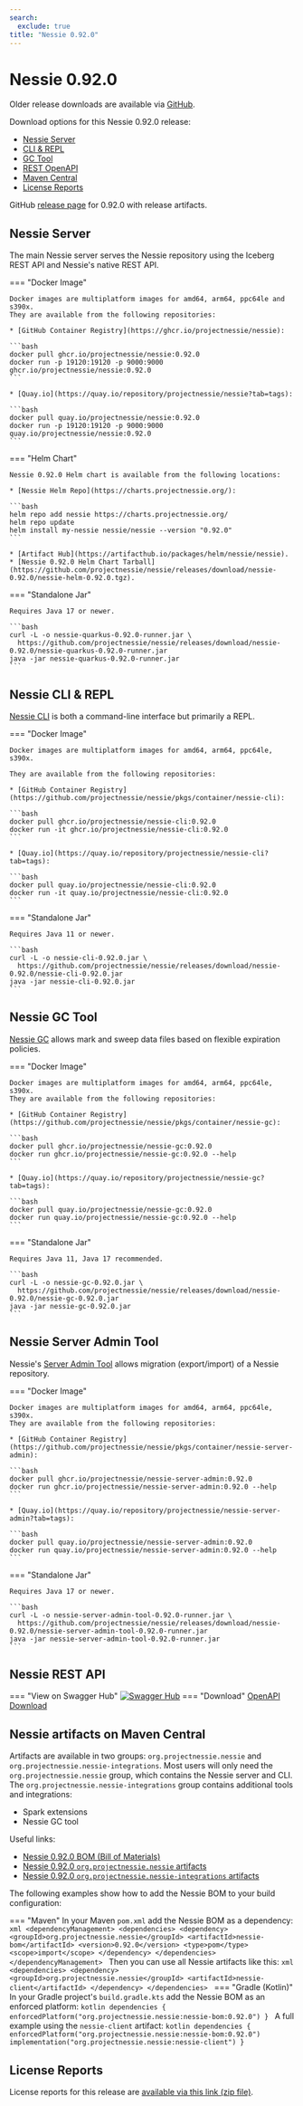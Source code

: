 ```yaml
---
search:
  exclude: true
title: "Nessie 0.92.0"
---
```


# Nessie 0.92.0

Older release downloads are available via [GitHub](https://github.com/projectnessie/nessie/releases).

Download options for this Nessie 0.92.0 release:

* [Nessie Server](#nessie-server)
* [CLI & REPL](#nessie-cli--repl)
* [GC Tool](#nessie-gc-tool)
* [REST OpenAPI](#nessie-rest-api)
* [Maven Central](#nessie-artifacts-on-maven-central)
* [License Reports](#license-reports)

GitHub [release page](https://github.com/projectnessie/nessie/releases/tag/nessie-0.92.0) for 0.92.0 with release artifacts.

## Nessie Server

The main Nessie server serves the Nessie repository using the Iceberg REST API and Nessie's native REST API.

=== "Docker Image"

    Docker images are multiplatform images for amd64, arm64, ppc64le and s390x.
    They are available from the following repositories:
    
    * [GitHub Container Registry](https://ghcr.io/projectnessie/nessie):

    ```bash
    docker pull ghcr.io/projectnessie/nessie:0.92.0
    docker run -p 19120:19120 -p 9000:9000 ghcr.io/projectnessie/nessie:0.92.0
    ```
    
    * [Quay.io](https://quay.io/repository/projectnessie/nessie?tab=tags):
    
    ```bash
    docker pull quay.io/projectnessie/nessie:0.92.0
    docker run -p 19120:19120 -p 9000:9000 quay.io/projectnessie/nessie:0.92.0
    ```

=== "Helm Chart"

    Nessie 0.92.0 Helm chart is available from the following locations:

    * [Nessie Helm Repo](https://charts.projectnessie.org/):
    
    ```bash
    helm repo add nessie https://charts.projectnessie.org/
    helm repo update
    helm install my-nessie nessie/nessie --version "0.92.0"
    ```

    * [Artifact Hub](https://artifacthub.io/packages/helm/nessie/nessie).
    * [Nessie 0.92.0 Helm Chart Tarball](https://github.com/projectnessie/nessie/releases/download/nessie-0.92.0/nessie-helm-0.92.0.tgz).

=== "Standalone Jar"

    Requires Java 17 or newer.
    
    ```bash
    curl -L -o nessie-quarkus-0.92.0-runner.jar \
      https://github.com/projectnessie/nessie/releases/download/nessie-0.92.0/nessie-quarkus-0.92.0-runner.jar
    java -jar nessie-quarkus-0.92.0-runner.jar
    ```

## Nessie CLI & REPL

[Nessie CLI](cli.md) is both a command-line interface but primarily a REPL.

=== "Docker Image"

    Docker images are multiplatform images for amd64, arm64, ppc64le, s390x.

    They are available from the following repositories:
    
    * [GitHub Container Registry](https://github.com/projectnessie/nessie/pkgs/container/nessie-cli):

    ```bash
    docker pull ghcr.io/projectnessie/nessie-cli:0.92.0
    docker run -it ghcr.io/projectnessie/nessie-cli:0.92.0 
    ```

    * [Quay.io](https://quay.io/repository/projectnessie/nessie-cli?tab=tags):

    ```bash
    docker pull quay.io/projectnessie/nessie-cli:0.92.0
    docker run -it quay.io/projectnessie/nessie-cli:0.92.0
    ```

=== "Standalone Jar"

    Requires Java 11 or newer.

    ```bash
    curl -L -o nessie-cli-0.92.0.jar \
      https://github.com/projectnessie/nessie/releases/download/nessie-0.92.0/nessie-cli-0.92.0.jar
    java -jar nessie-cli-0.92.0.jar
    ```

## Nessie GC Tool

[Nessie GC](gc.md) allows mark and sweep data files based on flexible expiration policies.

=== "Docker Image"

    Docker images are multiplatform images for amd64, arm64, ppc64le, s390x.
    They are available from the following repositories:

    * [GitHub Container Registry](https://github.com/projectnessie/nessie/pkgs/container/nessie-gc):

    ```bash
    docker pull ghcr.io/projectnessie/nessie-gc:0.92.0
    docker run ghcr.io/projectnessie/nessie-gc:0.92.0 --help
    ```

    * [Quay.io](https://quay.io/repository/projectnessie/nessie-gc?tab=tags):

    ```bash
    docker pull quay.io/projectnessie/nessie-gc:0.92.0
    docker run quay.io/projectnessie/nessie-gc:0.92.0 --help
    ```

=== "Standalone Jar"

    Requires Java 11, Java 17 recommended.
    
    ```bash
    curl -L -o nessie-gc-0.92.0.jar \
      https://github.com/projectnessie/nessie/releases/download/nessie-0.92.0/nessie-gc-0.92.0.jar
    java -jar nessie-gc-0.92.0.jar
    ```

## Nessie Server Admin Tool

Nessie's [Server Admin Tool](export_import.md) allows migration (export/import) of a
Nessie repository.

=== "Docker Image"

    Docker images are multiplatform images for amd64, arm64, ppc64le, s390x.
    They are available from the following repositories:
    
    * [GitHub Container Registry](https://github.com/projectnessie/nessie/pkgs/container/nessie-server-admin):

    ```bash
    docker pull ghcr.io/projectnessie/nessie-server-admin:0.92.0
    docker run ghcr.io/projectnessie/nessie-server-admin:0.92.0 --help
    ```

    * [Quay.io](https://quay.io/repository/projectnessie/nessie-server-admin?tab=tags):

    ```bash
    docker pull quay.io/projectnessie/nessie-server-admin:0.92.0
    docker run quay.io/projectnessie/nessie-server-admin:0.92.0 --help
    ```

=== "Standalone Jar"

    Requires Java 17 or newer.
    
    ```bash
    curl -L -o nessie-server-admin-tool-0.92.0-runner.jar \
      https://github.com/projectnessie/nessie/releases/download/nessie-0.92.0/nessie-server-admin-tool-0.92.0-runner.jar
    java -jar nessie-server-admin-tool-0.92.0-runner.jar
    ```

## Nessie REST API

=== "View on Swagger Hub"
    [![Swagger Hub](https://img.shields.io/badge/swagger%20hub-nessie-3f6ec6?style=for-the-badge&logo=swagger&link=https%3A%2F%2Fapp.swaggerhub.com%2Fapis%2Fprojectnessie%2Fnessie)](https://app.swaggerhub.com/apis/projectnessie/nessie/0.92.0)
=== "Download"
    [OpenAPI Download](https://github.com/projectnessie/nessie/releases/download/nessie-0.92.0/nessie-openapi-0.92.0.yaml)

## Nessie artifacts on Maven Central

Artifacts are available in two groups: `org.projectnessie.nessie` and
`org.projectnessie.nessie-integrations`. Most users will only need the `org.projectnessie.nessie`
group, which contains the Nessie server and CLI. The `org.projectnessie.nessie-integrations` group
contains additional tools and integrations:

* Spark extensions
* Nessie GC tool

Useful links:

* [Nessie 0.92.0 BOM (Bill of Materials)](https://search.maven.org/artifact/org.projectnessie.nessie/nessie/0.92.0/pom)
* [Nessie 0.92.0 `org.projectnessie.nessie` artifacts](https://search.maven.org/search?q=g:org.projectnessie.nessie%20v:0.92.0)
* [Nessie 0.92.0 `org.projectnessie.nessie-integrations` artifacts](https://search.maven.org/search?q=g:org.projectnessie.nessie-integrations%20v:0.92.0)

The following examples show how to add the Nessie BOM to your build configuration:

=== "Maven"
    In your Maven `pom.xml` add the Nessie BOM as a dependency:
    ```xml
    <dependencyManagement>
      <dependencies>
        <dependency>
          <groupId>org.projectnessie.nessie</groupId>
          <artifactId>nessie-bom</artifactId>
          <version>0.92.0</version>
          <type>pom</type>
          <scope>import</scope>
        </dependency>
      </dependencies>
    </dependencyManagement>
    ```
    Then you can use all Nessie artifacts like this:
    ```xml
    <dependencies>
      <dependency>
        <groupId>org.projectnessie.nessie</groupId>
        <artifactId>nessie-client</artifactId>
      </dependency>
    </dependencies>
    ```
=== "Gradle (Kotlin)"
    In your Gradle project's `build.gradle.kts` add the Nessie BOM as an enforced platform:
    ```kotlin
    dependencies {
      enforcedPlatform("org.projectnessie.nessie:nessie-bom:0.92.0")
    }
    ```
    A full example using the `nessie-client` artifact:
    ```kotlin
    dependencies {
      enforcedPlatform("org.projectnessie.nessie:nessie-bom:0.92.0")
      implementation("org.projectnessie.nessie:nessie-client")
    }
    ```

## License Reports

License reports for this release are [available via this link (zip file)](https://github.com/projectnessie/nessie/releases/download/nessie-0.92.0/nessie-aggregated-license-report-0.92.0.zip).
